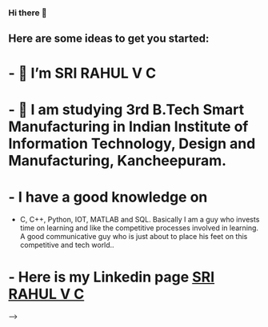 ### Hi there 👋



## Here are some ideas to get you started:

# - 🔭 I’m SRI RAHUL V C
# - 👯 I am studying 3rd B.Tech Smart Manufacturing in Indian Institute of Information Technology, Design and Manufacturing, Kancheepuram.
# -  I have a good knowledge on 
- C, C++, Python, IOT, MATLAB and SQL. Basically I am a guy who invests time on learning and like the competitive processes involved in learning. A good communicative guy who is just about to place his feet on this competitive and tech world..
# - Here is my Linkedin page [SRI RAHUL V C](https://www.linkedin.com/in/sri-rahul/)
-->
